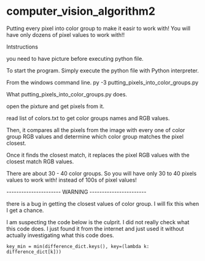 # computer_vision_algorithm2
Putting every pixel into color group to make it easir to work with! You will have only dozens of pixel values to work with!!


Intstructions

you need to have picture before executing python file.

To start the program.
Simply execute the python file with Python interpreter.

From the windows command line.
py -3 putting_pixels_into_color_groups.py


What putting_pixels_into_color_groups.py does.

open the pixture and get pixels from it.

read list of colors.txt to get color groups names and RGB values.

Then, it compares all the pixels from the image with every one of color group RGB values and
determine which color group matches the pixel closest.

Once it finds the closest match, it replaces the pixel RGB values with the closest match RGB values.

There are about 30 - 40 color groups. So you will have only 30 to 40 pixels values to work with! instead of 100s of pixel values!



----------------------   WARNING   -----------------------

there is a bug in getting the closest values of color group.
I will fix this when I get a chance.

I am suspecting the code below is the culprit. I did not really check what this code does. I just found it from the internet and just used it without actually investigating what this code does.

    key_min = min(difference_dict.keys(), key=(lambda k: difference_dict[k]))  

